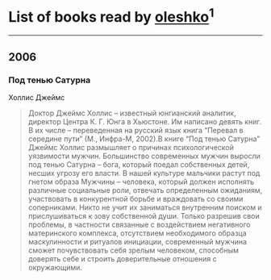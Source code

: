 # List of books read by [oleshko](https://plus.google.com/+AlexeyOleshkoP)<sup>1</sup>
---

## 2006

### Под тенью Сатурна
Холлис Джеймс
> Доктор Джеймс Холлис – известный юнгианский аналитик, директор Центра К. Г. Юнга в Хьюстоне. Им написано девять книг. В их числе – переведенная на русский язык книга “Перевал в середине пути” (М., Инфра-М, 2002).В книге “Под тенью Сатурна” Джеймс Холлис размышляет о причинах психологической уязвимости мужчин. Большинство современных мужчин выросли под тенью Сатурна – бога, который поедал собственных детей, несших угрозу его власти. В нашей культуре мальчики растут под гнетом образа Мужчины – человека, который должен исполнять различные социальные роли, отвечать определенным ожиданиям, участвовать в конкурентной борьбе и враждовать со своими соперниками. Никто не учит их заниматься внутренним поиском и прислушиваться к зову собственной души. Только разрешив свои проблемы, в частности связанные с воздействием негативного материнского комплекса, отсутствием необходимого образца маскулинности и ритуалов инициации, современный мужчина сможет почувствовать себя зрелым человеком, способным доверять себе и строить доверительные отношения с окружающими.



